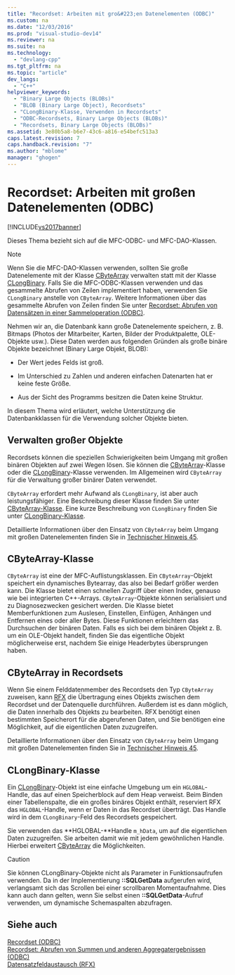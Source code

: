 ```yaml
---
title: "Recordset: Arbeiten mit gro&#223;en Datenelementen (ODBC)"
ms.custom: na
ms.date: "12/03/2016"
ms.prod: "visual-studio-dev14"
ms.reviewer: na
ms.suite: na
ms.technology: 
  - "devlang-cpp"
ms.tgt_pltfrm: na
ms.topic: "article"
dev_langs: 
  - "C++"
helpviewer_keywords: 
  - "Binary Large Objects (BLOBs)"
  - "BLOB (Binary Large Object), Recordsets"
  - "CLongBinary-Klasse, Verwenden in Recordsets"
  - "ODBC-Recordsets, Binary Large Objects (BLOBs)"
  - "Recordsets, Binary Large Objects (BLOBs)"
ms.assetid: 3e80b5a8-b6e7-43c6-a816-e54befc513a3
caps.latest.revision: 7
caps.handback.revision: "7"
ms.author: "mblome"
manager: "ghogen"
---
```

# Recordset: Arbeiten mit gro&#223;en Datenelementen (ODBC)
[!INCLUDE[vs2017banner](../../assembler/inline/includes/vs2017banner.md)]

Dieses Thema bezieht sich auf die MFC\-ODBC\- und MFC\-DAO\-Klassen.  
  
> [!NOTE]
>  Wenn Sie die MFC\-DAO\-Klassen verwenden, sollten Sie große Datenelemente mit der Klasse [CByteArray](../../mfc/reference/cbytearray-class.md) verwalten statt mit der Klasse [CLongBinary](../../mfc/reference/clongbinary-class.md).  Falls Sie die MFC\-ODBC\-Klassen verwenden und das gesammelte Abrufen von Zeilen implementiert haben, verwenden Sie `CLongBinary` anstelle von `CByteArray`.  Weitere Informationen über das gesammelte Abrufen von Zeilen finden Sie unter [Recordset: Abrufen von Datensätzen in einer Sammeloperation \(ODBC\)](../../data/odbc/recordset-fetching-records-in-bulk-odbc.md).  
  
 Nehmen wir an, die Datenbank kann große Datenelemente speichern, z. B. Bitmaps \(Photos der Mitarbeiter, Karten, Bilder der Produktpalette, OLE\-Objekte usw.\).  Diese Daten werden aus folgenden Gründen als große binäre Objekte bezeichnet \(Binary Large Objekt, BLOB\):  
  
-   Der Wert jedes Felds ist groß.  
  
-   Im Unterschied zu Zahlen und anderen einfachen Datenarten hat er keine feste Größe.  
  
-   Aus der Sicht des Programms besitzen die Daten keine Struktur.  
  
 In diesem Thema wird erläutert, welche Unterstützung die Datenbankklassen für die Verwendung solcher Objekte bieten.  
  
##  <a name="_core_managing_large_objects"></a> Verwalten großer Objekte  
 Recordsets können die speziellen Schwierigkeiten beim Umgang mit großen binären Objekten auf zwei Wegen lösen.  Sie können die [CByteArray](../../mfc/reference/cbytearray-class.md)\-Klasse oder die [CLongBinary](../../mfc/reference/clongbinary-class.md)\-Klasse verwenden.  Im Allgemeinen wird `CByteArray` für die Verwaltung großer binärer Daten verwendet.  
  
 `CByteArray` erfordert mehr Aufwand als `CLongBinary`, ist aber auch leistungsfähiger. Eine Beschreibung dieser Klasse finden Sie unter [CByteArray\-Klasse](#_core_the_cbytearray_class).  Eine kurze Beschreibung von `CLongBinary` finden Sie unter [CLongBinary\-Klasse](#_core_the_clongbinary_class).  
  
 Detaillierte Informationen über den Einsatz von `CByteArray` beim Umgang mit großen Datenelementen finden Sie in [Technischer Hinweis 45](../../mfc/tn045-mfc-database-support-for-long-varchar-varbinary.md).  
  
##  <a name="_core_the_cbytearray_class"></a> CByteArray\-Klasse  
 `CByteArray` ist eine der MFC\-Auflistungsklassen.  Ein `CByteArray`\-Objekt speichert ein dynamisches Bytearray, das also bei Bedarf größer werden kann.  Die Klasse bietet einen schnellen Zugriff über einen Index, genauso wie bei integrierten C\+\+\-Arrays.  `CByteArray`\-Objekte können serialisiert und zu Diagnosezwecken gesichert werden.  Die Klasse bietet Memberfunktionen zum Auslesen, Einstellen, Einfügen, Anhängen und Entfernen eines oder aller Bytes.  Diese Funktionen erleichtern das Durchsuchen der binären Daten.  Falls es sich bei dem binären Objekt z. B. um ein OLE\-Objekt handelt, finden Sie das eigentliche Objekt möglicherweise erst, nachdem Sie einige Headerbytes übersprungen haben.  
  
##  <a name="_core_using_cbytearray_in_recordsets"></a> CByteArray in Recordsets  
 Wenn Sie einem Felddatenmember des Recordsets den Typ `CByteArray` zuweisen, kann [RFX](../../data/odbc/record-field-exchange-rfx.md) die Übertragung eines Objekts zwischen dem Recordset und der Datenquelle durchführen. Außerdem ist es dann möglich, die Daten innerhalb des Objekts zu bearbeiten.  RFX benötigt einen bestimmten Speicherort für die abgerufenen Daten, und Sie benötigen eine Möglichkeit, auf die eigentlichen Daten zuzugreifen.  
  
 Detaillierte Informationen über den Einsatz von `CByteArray` beim Umgang mit großen Datenelementen finden Sie in [Technischer Hinweis 45](../../mfc/tn045-mfc-database-support-for-long-varchar-varbinary.md).  
  
##  <a name="_core_the_clongbinary_class"></a> CLongBinary\-Klasse  
 Ein [CLongBinary](../../mfc/reference/clongbinary-class.md)\-Objekt ist eine einfache Umgebung um ein `HGLOBAL`\-Handle, das auf einen Speicherblock auf dem Heap verweist.  Beim Binden einer Tabellenspalte, die ein großes binäres Objekt enthält, reserviert RFX das `HGLOBAL`\-Handle, wenn er Daten in das Recordset überträgt. Das Handle wird in dem `CLongBinary`\-Feld des Recordsets gespeichert.  
  
 Sie verwenden das **HGLOBAL\-**Handle `m_hData`, um auf die eigentlichen Daten zuzugreifen. Sie arbeiten damit wie mit jedem gewöhnlichen Handle.  Hierbei erweitert [CByteArray](../../mfc/reference/cbytearray-class.md) die Möglichkeiten.  
  
> [!CAUTION]
>  Sie können CLongBinary\-Objekte nicht als Parameter in Funktionsaufrufen verwenden.  Da in der Implementierung **::SQLGetData** aufgerufen wird, verlangsamt sich das Scrollen bei einer scrollbaren Momentaufnahme.  Dies kann auch dann gelten, wenn Sie selbst einen **::SQLGetData**\-Aufruf verwenden, um dynamische Schemaspalten abzufragen.  
  
## Siehe auch  
 [Recordset \(ODBC\)](../../data/odbc/recordset-odbc.md)   
 [Recordset: Abrufen von Summen und anderen Aggregatergebnissen \(ODBC\)](../../data/odbc/recordset-obtaining-sums-and-other-aggregate-results-odbc.md)   
 [Datensatzfeldaustausch \(RFX\)](../../data/odbc/record-field-exchange-rfx.md)